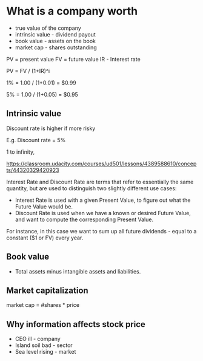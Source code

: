 # What is a company worth

- true value of the company
- intrinsic value - dividend payout
- book value - assets on the book
- market cap - shares outstanding


PV = present value
FV = future value
IR - Interest rate

PV = FV / (1+IR)^i


1% = 1.00 / (1+0.01) = $0.99

5% = 1.00 / (1+0.05) = $0.95


## Intrinsic value

Discount rate is higher if more risky

E.g. Discount rate = 5%

1 to infinity, 

https://classroom.udacity.com/courses/ud501/lessons/4389588610/concepts/44320329420923

Interest Rate and Discount Rate are terms that refer to essentially the same quantity, but are used to distinguish two slightly different use cases:
- Interest Rate is used with a given Present Value, to figure out what the Future Value would be.
- Discount Rate is used when we have a known or desired Future Value, and want to compute the corresponding Present Value.

For instance, in this case we want to sum up all future dividends - equal to a constant ($1 or FV) every year.


## Book value
- Total assets minus intangible assets and liabilities.


## Market capitalization
market cap = #shares * price

## Why information affects stock price
- CEO ill - company
- Island soil bad - sector
- Sea level rising - market